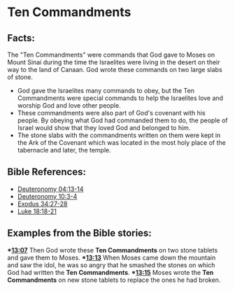 # Ten Commandments #

## Facts: ##

The "Ten Commandments" were commands that God gave to Moses on Mount Sinai during the time the Israelites were living in the desert on their way to the land of Canaan. God wrote these commands on two large slabs of stone.

* God gave the Israelites many commands to obey, but the Ten Commandments were special commands to help the Israelites love and worship God and love other people.
* These commandments were also part of God's covenant with his people. By obeying what God had commanded them to do, the people of Israel would show that they loved God and belonged to him.
* The stone slabs with the commandments written on them were kept in the Ark of the Covenant which was located in the most holy place of the tabernacle and later, the temple.



## Bible References: ##

* [Deuteronomy 04:13-14](en/tn/deu/help/04/13)
* [Deuteronomy 10:3-4](en/tn/deu/help/10/03)
* [Exodus 34:27-28](en/tn/exo/help/34/27)
* [Luke 18:18-21](en/tn/luk/help/18/18)

## Examples from the Bible stories: ##

  __*[13:07](en/tn/obs/help/13/07)__  Then God wrote these __Ten Commandments__ on two stone tablets and gave them to Moses.
  __*[13:13](en/tn/obs/help/13/13)__  When Moses came down the mountain and saw the idol, he was so angry that he smashed the stones on which God had written the __Ten Commandments__. 
  __*[13:15](en/tn/obs/help/13/15)__  Moses wrote the __Ten Commandments__ on new stone tablets to replace the ones he had broken.